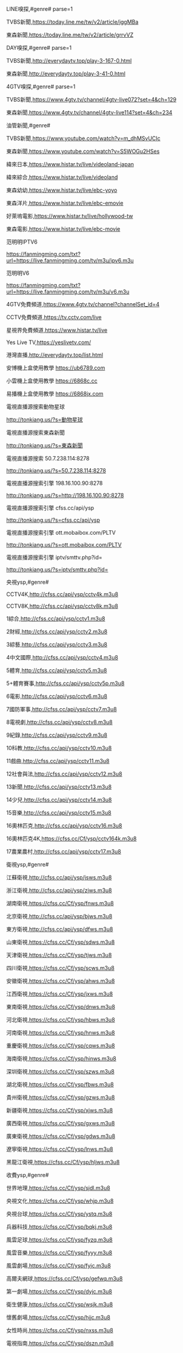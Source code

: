 LINE嗅探,#genre#
parse=1

TVBS新聞,https://today.line.me/tw/v2/article/jggMBa

東森新聞,https://today.line.me/tw/v2/article/grrvVZ

DAY嗅探,#genre#
parse=1

TVBS新聞,http://everydaytv.top/play-3-167-0.html

東森新聞,http://everydaytv.top/play-3-41-0.html

4GTV嗅探,#genre#
parse=1

TVBS新聞,https://www.4gtv.tv/channel/4gtv-live072?set=4&ch=129

東森新聞,https://www.4gtv.tv/channel/4gtv-live114?set=4&ch=234

油管新聞,#genre#

TVBS新聞,https://www.youtube.com/watch?v=m_dhMSvUCIc

東森新聞,https://www.youtube.com/watch?v=S5WOGu2HSes



緯來日本,https://www.histar.tv/live/videoland-japan

緯來綜合,https://www.histar.tv/live/videoland

東森幼幼,https://www.histar.tv/live/ebc-yoyo

東森洋片,https://www.histar.tv/live/ebc-emovie

好萊塢電影,https://www.histar.tv/live/hollywood-tw

東森電影,https://www.histar.tv/live/ebc-movie


范明明IPTV6

https://fanmingming.com/txt?url=https://live.fanmingming.com/tv/m3u/ipv6.m3u

范明明V6

https://fanmingming.com/txt?url=https://live.fanmingming.com/tv/m3u/v6.m3u

4GTV免費頻道,https://www.4gtv.tv/channel?channelSet_id=4

CCTV免費頻道,https://tv.cctv.com/live

星視界免費頻道,https://www.histar.tv/live

Yes Live TV,https://yeslivetv.com/

港灣直播,http://everydaytv.top/list.html

安博機上盒使用教學 https://ub6789.com

小雲機上盒使用教學 https://6868c.cc

易播機上盒使用教學 https://6868jx.com

電視直播源搜索動物星球 

http://tonkiang.us/?s=動物星球

電視直播源搜索東森新聞 

http://tonkiang.us/?s=東森新聞

電視直播源搜索 50.7.238.114:8278

http://tonkiang.us/?s=50.7.238.114:8278

電視直播源搜索引擎 198.16.100.90:8278

http://tonkiang.us/?s=http://198.16.100.90:8278

電視直播源搜索引擎  cfss.cc/api/ysp

http://tonkiang.us/?s=cfss.cc/api/ysp

電視直播源搜索引擎  ott.mobaibox.com/PLTV

http://tonkiang.us/?s=ott.mobaibox.com/PLTV


電視直播源搜索引擎  iptv/smttv.php?id=

http://tonkiang.us/?s=iptv/smttv.php?id=


央視ysp,#genre#

CCTV4K,http://cfss.cc/api/ysp/cctv4k.m3u8

CCTV8K,http://cfss.cc/api/ysp/cctv8k.m3u8

1綜合,http://cfss.cc/api/ysp/cctv1.m3u8

2財經,http://cfss.cc/api/ysp/cctv2.m3u8

3綜藝,http://cfss.cc/api/ysp/cctv3.m3u8

4中文國際,http://cfss.cc/api/ysp/cctv4.m3u8

5體育,http://cfss.cc/api/ysp/cctv5.m3u8

5+體育賽事,http://cfss.cc/api/ysp/cctv5p.m3u8

6電影,http://cfss.cc/api/ysp/cctv6.m3u8

7國防軍事,http://cfss.cc/api/ysp/cctv7.m3u8

8電視劇,http://cfss.cc/api/ysp/cctv8.m3u8

9紀錄,http://cfss.cc/api/ysp/cctv9.m3u8

10科教,http://cfss.cc/api/ysp/cctv10.m3u8

11戲曲,http://cfss.cc/api/ysp/cctv11.m3u8

12社會與法,http://cfss.cc/api/ysp/cctv12.m3u8

13新聞,http://cfss.cc/api/ysp/cctv13.m3u8

14少兒,http://cfss.cc/api/ysp/cctv14.m3u8

15音樂,http://cfss.cc/api/ysp/cctv15.m3u8

16奧林匹克,http://cfss.cc/api/ysp/cctv16.m3u8

16奧林匹克4K,https://cfss.cc/Cf/ysp/cctv164k.m3u8

17農業農村,http://cfss.cc/api/ysp/cctv17.m3u8

衛視ysp,#genre#

江蘇衛視,http://cfss.cc/api/ysp/jsws.m3u8

浙江衛視,http://cfss.cc/api/ysp/zjws.m3u8

湖南衛視,https://cfss.cc/Cf/ysp/fnws.m3u8

北京衛視,http://cfss.cc/api/ysp/bjws.m3u8

東方衛視,http://cfss.cc/api/ysp/dfws.m3u8

山東衛視,https://cfss.cc/Cf/ysp/sdws.m3u8

天津衛視,https://cfss.cc/Cf/ysp/tjws.m3u8

四川衛視,https://cfss.cc/Cf/ysp/scws.m3u8

安徽衛視,https://cfss.cc/Cf/ysp/ahws.m3u8

江西衛視,https://cfss.cc/Cf/ysp/jxws.m3u8

東南衛視,https://cfss.cc/Cf/ysp/dnws.m3u8

河北衛視,https://cfss.cc/Cf/ysp/hbws.m3u8

河南衛視,https://cfss.cc/Cf/ysp/hnws.m3u8

重慶衛視,https://cfss.cc/Cf/ysp/cqws.m3u8

海南衛視,https://cfss.cc/Cf/ysp/hinws.m3u8

深圳衛視,https://cfss.cc/Cf/ysp/szws.m3u8

湖北衛視,https://cfss.cc/Cf/ysp/fbws.m3u8

貴州衛視,https://cfss.cc/Cf/ysp/gzws.m3u8

新疆衛視,https://cfss.cc/Cf/ysp/xjws.m3u8

廣西衛視,https://cfss.cc/Cf/ysp/gxws.m3u8

廣東衛視,https://cfss.cc/Cf/ysp/gdws.m3u8

遼寧衛視,https://cfss.cc/Cf/ysp/lnws.m3u8

黑龍江衛視,https://cfss.cc/Cf/ysp/hljws.m3u8


收費ysp,#genre#

世界地理,https://cfss.cc/Cf/ysp/sjdl.m3u8

央視文化,https://cfss.cc/Cf/ysp/whjp.m3u8

央視台球,https://cfss.cc/Cf/ysp/ystq.m3u8

兵器科技,https://cfss.cc/Cf/ysp/bqkj.m3u8

風雲足球,https://cfss.cc/Cf/ysp/fyzq.m3u8

風雲音樂,https://cfss.cc/Cf/ysp/fyyy.m3u8

風雲劇場,https://cfss.cc/Cf/ysp/fyjc.m3u8

高爾夫網球,https://cfss.cc/Cf/ysp/gefwq.m3u8

第一劇場,https://cfss.cc/Cf/ysp/dyjc.m3u8

衛生健康,https://cfss.cc/Cf/ysp/wsjk.m3u8

懷舊劇場,https://cfss.cc/Cf/ysp/hjjc.m3u8

女性時尚,https://cfss.cc/Cf/ysp/nxss.m3u8

電視指南,https://cfss.cc/Cf/ysp/dszn.m3u8











